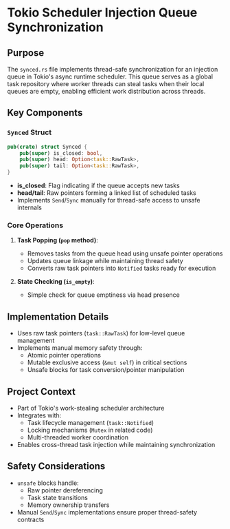 # Tokio Scheduler Injection Queue Synchronization

## Purpose
The `synced.rs` file implements thread-safe synchronization for an injection queue in Tokio's async runtime scheduler. This queue serves as a global task repository where worker threads can steal tasks when their local queues are empty, enabling efficient work distribution across threads.

## Key Components

### `Synced` Struct
```rust
pub(crate) struct Synced {
    pub(super) is_closed: bool,
    pub(super) head: Option<task::RawTask>,
    pub(super) tail: Option<task::RawTask>,
}
```
- **is_closed**: Flag indicating if the queue accepts new tasks
- **head/tail**: Raw pointers forming a linked list of scheduled tasks
- Implements `Send`/`Sync` manually for thread-safe access to unsafe internals

### Core Operations
1. **Task Popping (`pop` method)**:
   - Removes tasks from the queue head using unsafe pointer operations
   - Updates queue linkage while maintaining thread safety
   - Converts raw task pointers into `Notified` tasks ready for execution

2. **State Checking (`is_empty`)**:
   - Simple check for queue emptiness via head presence

## Implementation Details
- Uses raw task pointers (`task::RawTask`) for low-level queue management
- Implements manual memory safety through:
  - Atomic pointer operations
  - Mutable exclusive access (`&mut self`) in critical sections
  - Unsafe blocks for task conversion/pointer manipulation

## Project Context
- Part of Tokio's work-stealing scheduler architecture
- Integrates with:
  - Task lifecycle management (`task::Notified`)
  - Locking mechanisms (`Mutex` in related code)
  - Multi-threaded worker coordination
- Enables cross-thread task injection while maintaining synchronization

## Safety Considerations
- `unsafe` blocks handle:
  - Raw pointer dereferencing
  - Task state transitions
  - Memory ownership transfers
- Manual `Send`/`Sync` implementations ensure proper thread-safety contracts
